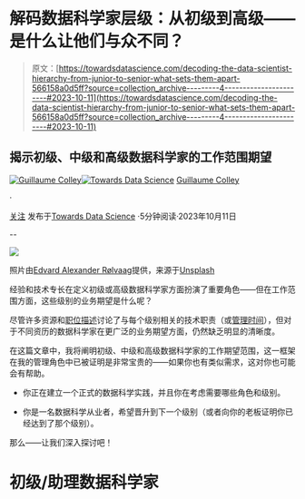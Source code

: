 # 解码数据科学家层级：从初级到高级——是什么让他们与众不同？

> 原文：[https://towardsdatascience.com/decoding-the-data-scientist-hierarchy-from-junior-to-senior-what-sets-them-apart-566158a0d5ff?source=collection_archive---------4-----------------------#2023-10-11](https://towardsdatascience.com/decoding-the-data-scientist-hierarchy-from-junior-to-senior-what-sets-them-apart-566158a0d5ff?source=collection_archive---------4-----------------------#2023-10-11)

## 揭示初级、中级和高级数据科学家的工作范围期望

[](https://medium.com/@guillaume.colley?source=post_page-----566158a0d5ff--------------------------------)[![Guillaume Colley](../Images/97ea637a566255b6724d4079ca2d5180.png)](https://medium.com/@guillaume.colley?source=post_page-----566158a0d5ff--------------------------------)[](https://towardsdatascience.com/?source=post_page-----566158a0d5ff--------------------------------)[![Towards Data Science](../Images/a6ff2676ffcc0c7aad8aaf1d79379785.png)](https://towardsdatascience.com/?source=post_page-----566158a0d5ff--------------------------------) [Guillaume Colley](https://medium.com/@guillaume.colley?source=post_page-----566158a0d5ff--------------------------------)

·

[关注](https://medium.com/m/signin?actionUrl=https%3A%2F%2Fmedium.com%2F_%2Fsubscribe%2Fuser%2F40c66a92e9d&operation=register&redirect=https%3A%2F%2Ftowardsdatascience.com%2Fdecoding-the-data-scientist-hierarchy-from-junior-to-senior-what-sets-them-apart-566158a0d5ff&user=Guillaume+Colley&userId=40c66a92e9d&source=post_page-40c66a92e9d----566158a0d5ff---------------------post_header-----------) 发布于[Towards Data Science](https://towardsdatascience.com/?source=post_page-----566158a0d5ff--------------------------------) ·5分钟阅读·2023年10月11日[](https://medium.com/m/signin?actionUrl=https%3A%2F%2Fmedium.com%2F_%2Fvote%2Ftowards-data-science%2F566158a0d5ff&operation=register&redirect=https%3A%2F%2Ftowardsdatascience.com%2Fdecoding-the-data-scientist-hierarchy-from-junior-to-senior-what-sets-them-apart-566158a0d5ff&user=Guillaume+Colley&userId=40c66a92e9d&source=-----566158a0d5ff---------------------clap_footer-----------)

--

[](https://medium.com/m/signin?actionUrl=https%3A%2F%2Fmedium.com%2F_%2Fbookmark%2Fp%2F566158a0d5ff&operation=register&redirect=https%3A%2F%2Ftowardsdatascience.com%2Fdecoding-the-data-scientist-hierarchy-from-junior-to-senior-what-sets-them-apart-566158a0d5ff&source=-----566158a0d5ff---------------------bookmark_footer-----------)![](../Images/9b73cb2d1ef0f3f106532d04e6141892.png)

照片由[Edvard Alexander Rølvaag](https://unsplash.com/@edvardr?utm_source=medium&utm_medium=referral)提供，来源于[Unsplash](https://unsplash.com/?utm_source=medium&utm_medium=referral)

经验和技术专长在定义初级或高级数据科学家方面扮演了重要角色——但在工作范围方面，这些级别的业务期望是什么呢？

尽管许多资源和[职位描述](https://www.datacamp.com/blog/data-scientist-job-description)讨论了与每个级别相关的技术职责（或[管理时间](https://www.datascienceweekly.org/articles/the-difference-between-junior-mid-level-and-senior-data-scientist-jobs)），但对于不同资历的数据科学家在更广泛的业务期望方面，仍然缺乏明显的清晰度。

在这篇文章中，我将阐明初级、中级和高级数据科学家的工作期望范围，这一框架在我的管理角色中已被证明是非常宝贵的——如果你也有类似需求，这对你也可能会有帮助。

+   你正在建立一个正式的数据科学实践，并且你在考虑需要哪些角色和级别。

+   你是一名数据科学从业者，希望晋升到下一个级别（或者向你的老板证明你已经达到了那个级别）。

那么——让我们深入探讨吧！

# 初级/助理数据科学家
